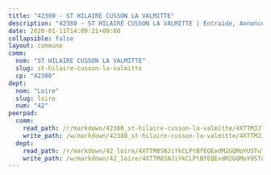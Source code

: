 ```yaml
---
title: "42380 - ST HILAIRE CUSSON LA VALMITTE"
description: "42380 - ST HILAIRE CUSSON LA VALMITTE | Entraide, Annonces, Initiatives"
date: 2020-01-11T14:09:21+09:00
collapsible: false
layout: commune
comm:
  nom: "ST HILAIRE CUSSON LA VALMITTE"
  slug: st-hilaire-cusson-la-valmitte
  cp: "42380"
dept:
  nom: "Loire"
  slug: loire
  num: "42"
peerpad:
  comm:
    read_path: /r/markdown/42380_st-hilaire-cusson-la-valmitte/4XTTMJJThn2s3NcRizHRBfuVFXvKdNq1yJHteN5Qt7JcdhAqj
    write_path: /w/markdown/42380_st-hilaire-cusson-la-valmitte/4XTTMJJThn2s3NcRizHRBfuVFXvKdNq1yJHteN5Qt7JcdhAqj-K3TgUnJt3MLcb5LPFzCMA1abHbZ2dKv2ccU226i9b1guXNLWfaSb73LrCq6Z81ZWcbPVqAZzpBMtLEfv5CTd8t1BYs33KVSY8i5sFJiha7k5NNoduAzKqdi3XeChZYFpdE1wZzZB
  dept:
    read_path: /r/markdown/42_loire/4XTTM8SNJiYkCLPtBfEQExdM2GQMoYUSTuTytLrQfQVaaYJeW
    write_path: /w/markdown/42_loire/4XTTM8SNJiYkCLPtBfEQExdM2GQMoYUSTuTytLrQfQVaaYJeW-K3TgUi5YJecchkttgL3M6Pu99u8hH2akRrHDb4XXZXATCvGiyzrNbe23fQbzNYiKWDR2re6vQN4Gxv5BQ2dayjGg1AqxtpHRtgi6cm74UeqjVtXM2ZJFa6mvBKTRc4s3X6tJYycN
---
```


